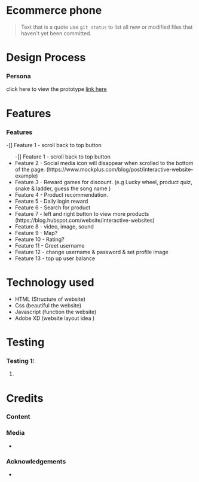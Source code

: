 # Ecommerce phone
> Text that is a quote
use `git status` to list all new or modified files that haven't yet been committed.
# Design Process

<h3>Persona</h3>

click here to view the prototype <u>link here</u>

# Features
<h3>Features</h3>
-[] Feature 1 - scroll back to top button
<ul>
  -[] Feature 1 - scroll back to top button
  <li>Feature 2 - Social media icon will disappear when scrolled to the bottom of the page. (https://www.mockplus.com/blog/post/interactive-website-example)</li>
  <li>Feature 3 - Reward games for discount. (e.g Lucky wheel, product quiz, snake & ladder, guess the song name )</li>
  <li>Feature 4 - Product recommendation.</li>
  <li>Feature 5 - Daily login reward</li>
  <li>Feature 6 - Search for product</li>
  <li>Feature 7 - left and right button to view more products (https://blog.hubspot.com/website/interactive-websites)</li>
  <li>Feature 8 - video, image, sound</li>
  <li>Feature 9 - Map?</li>
  <li>Feature 10 - Rating?</li>
  <li>Feature 11 - Greet username</li>
  <li>Feature 12 - change username & password & set profile image</li>
  <li>Feature 13 - top up user balance</li>
</ul>

# Technology used
<ul>
  <li>HTML (Structure of website)</li>
  <li>Css (beautiful the website)</li>
  <li>Javascript (function the website)</li>
  <li>Adobe XD (website layout idea )</li>
</ul>

# Testing
<h3>Testing 1:</h3>
<ol>
<li></li>
</ol>

# Credits
<h3>Content</h3>
<h3>Media</h3>
<ul>
<li></li>
</ul>

<h3>Acknowledgements</h3>
<ul>
  <li></li>
</ul>

